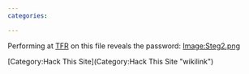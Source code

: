 ```yaml
---
categories:

---
```

Performing at
[TFR](http://en.wikipedia.org/wiki/Time-frequency_representation) on
this file reveals the password: <Image:Steg2.png>

[Category:Hack This Site](Category:Hack This Site "wikilink")

